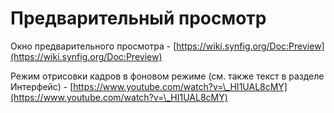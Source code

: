# Предварительный просмотр

Окно предварительного просмотра - [https://wiki.synfig.org/Doc:Preview](https://wiki.synfig.org/Doc:Preview)

Режим отрисовки кадров в фоновом режиме (см. также текст в разделе Интерфейс) - [https://www.youtube.com/watch?v=\_HI1UAL8cMY](https://www.youtube.com/watch?v=\_HI1UAL8cMY)

